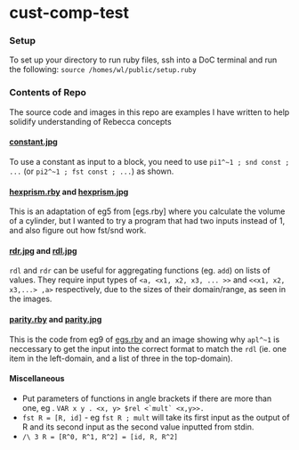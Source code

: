 # cust-comp-test

### Setup
To set up your directory to run ruby files, ssh into a DoC terminal and run the following:
`source /homes/wl/public/setup.ruby`

### Contents of Repo
The source code and images in this repo are examples I have written to help solidify understanding of Rebecca concepts

#### [constant.jpg](constant.jpg)
To use a constant as input to a block, you need to use `pi1^~1 ; snd const ; ...` (or `pi2^~1 ; fst const ; ...`) as shown.
  
#### [hexprism.rby](hexprism.rby) and [hexprism.jpg](hexprism.jpg)
This is an adaptation of eg5 from [egs.rby] where you calculate the volume of a cylinder, but I wanted to try a program that had two inputs instead of 1, and also figure out how fst/snd work.

####  [rdr.jpg](rdr.jpg) and [rdl.jpg](rdl.jpg)
`rdl` and `rdr` can be useful for aggregating functions (eg. `add`) on lists of values. They require input types of `<a, <x1, x2, x3, ... >>` and `<<x1, x2, x3,...> ,a>` respectively, due to the sizes of their domain/range, as seen in the images.

#### [parity.rby](parity.rby) and [parity.jpg](parity.jpg)
This is the code from eg9 of [egs.rby](egs.rby) and an image showing why `apl^~1` is neccessary to get the input into the correct format to match the `rdl` (ie. one item in the left-domain, and a list of three in the top-domain).

#### Miscellaneous 
 - Put parameters of functions in angle brackets if there are more than one, eg . ``VAR x y . <x, y> $rel <`mult` <x,y>>.``
 - `fst R = [R, id]` - eg `fst R ; mult` will take its first input as the output of R and its second input as the second value inputted from stdin.
 - `/\ 3 R = [R^0, R^1, R^2] = [id, R, R^2]`
